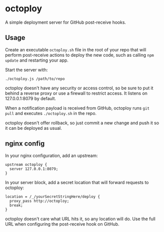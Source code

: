 # octoploy

A simple deployment server for GitHub post-receive hooks.

## Usage

Create an executable `octoploy.sh` file in the root of your repo that will
perform post-receive actions to deploy the new code, such as calling
`npm update` and restarting your app.

Start the server with:

    ./octoploy.js /path/to/repo

octoploy doesn't have any security or access control, so be sure to
put it behind a reverse proxy or use a firewall to restrict access. It
listens on 127.0.0.1:8079 by default.

When a notification payload is received from GitHub, octoploy runs
`git pull` and executes `./octoploy.sh` in the repo.

octoploy doesn't offer rollback, so just commit a new change and push it
so it can be deployed as usual.

## nginx config

In your nginx configuration, add an upstream:

    upstream octoploy {
      server 127.0.0.1:8079;
    }

In your server block, add a secret location that will forward requests
to octoploy:

    location = /_/yourSecretStringHere/deploy {
      proxy_pass http://octoploy;
      break;
    }

octoploy doesn't care what URL hits it, so any location will do. Use
the full URL when configuring the post-receive hook on GitHub.
